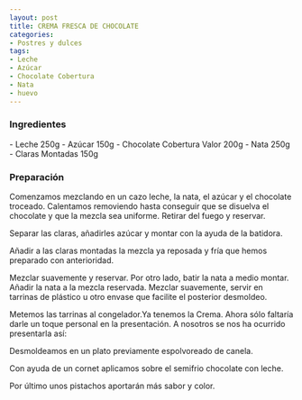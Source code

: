 ```yaml
---
layout: post
title: CREMA FRESCA DE CHOCOLATE
categories:
- Postres y dulces
tags:
- Leche
- Azúcar
- Chocolate Cobertura
- Nata
- huevo
---
```

<h3>Ingredientes</h3>
- Leche 250g
- Azúcar 150g
- Chocolate Cobertura Valor 200g
- Nata 250g
- Claras Montadas 150g

<h3>Preparación</h3>

Comenzamos mezclando en un cazo leche, la nata, el azúcar y el chocolate troceado. Calentamos removiendo hasta conseguir que se disuelva el chocolate y que la mezcla sea uniforme. Retirar del fuego y reservar.

Separar las claras, añadirles azúcar y montar con la ayuda de la batidora.

Añadir a las claras montadas la mezcla ya reposada y fría que hemos preparado con anterioridad.

Mezclar suavemente y reservar. Por otro lado, batir la nata a medio montar. Añadir la nata a la mezcla reservada. Mezclar suavemente, servir en tarrinas de plástico u otro envase que facilite el posterior desmoldeo.

Metemos las tarrinas al congelador.Ya tenemos la Crema. Ahora sólo faltaría darle un toque personal en la presentación. A nosotros se nos ha ocurrido presentarla así:

Desmoldeamos en un plato previamente espolvoreado de canela.

Con ayuda de un cornet aplicamos sobre el semifrio chocolate con leche.

Por último unos pistachos aportarán más sabor y color.